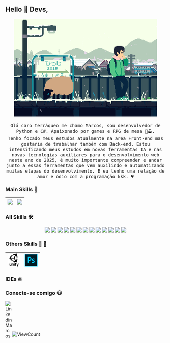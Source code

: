 
## Hello :wave: Devs, 

<p align="center">
  <img src="https://raw.githubusercontent.com/DSVILLA/DSVILLA/main/img/887ee110713134ef2a35ee2a85b8bc4a.gif" width=450>
  <br><br>
  <samp>Olá caro terráqueo me chamo Marcos, sou desenvolvedor de Python e C#. Apaixonado por games e RPG de mesa 👻🕹️. <br>Tenho focado meus estudos atualmente na area Front-end mas gostaria de trabalhar também com Back-end. Estou intensificando meus estudos em novas ferramentas IA e nas novas tecnologias auxiliares para o desenvolvimento web neste ano de 2025, é muito importante compreender e andar junto a essas ferramentas que vem auxilindo e automatizando muitas etapas do desenvolvimento. E eu tenho uma relação de amor e ódio com a programação kkk. ♥️

  </samp>
</p>


### Main Skills :rocket:
|<img src="https://raw.githack.com/marcospyy/marcospyy/main/img/python.png" width=50> | <img src="https://raw.githubusercontent.com/marcospyy/marcospyy/main/img/sharp.svg" width=50> |
|:---:|:---:|



### All Skills :hammer_and_wrench:

  <div align="center">
    <img src="https://img.shields.io/badge/HTML5-E34F26?style=for-the-badge&logo=html5&logoColor=white">
    <img src="https://img.shields.io/badge/JAVASCRIPT-F7DF1E?style=for-the-badge&logo=javascript&logoColor=black">
    <img src="https://img.shields.io/badge/REACT-61DAFB?style=for-the-badge&logo=react&logoColor=black">
    <img src="https://img.shields.io/badge/TypeScript-3178C6?style=for-the-badge&logo=typescript&logoColor=white">
    <img src="https://img.shields.io/badge/NEXT%20JS-000000?style=for-the-badge&logo=nextdotjs&logoColor=white">
    <img src="https://img.shields.io/badge/VUEJS-4FC08D?style=for-the-badge&logo=vuedotjs&logoColor=black">
    <img src="https://img.shields.io/badge/ANGULAR-0F0F11?style=for-the-badge&logo=angular&logoColor=WHITE">
    <img src="https://img.shields.io/badge/DOCKER-2496ED?style=for-the-badge&logo=docker&logoColor=black">
    <img src="https://img.shields.io/badge/PostgreSQL-4169E1?style=for-the-badge&logo=postgresql&logoColor=white">
    <img src="https://img.shields.io/badge/SUPABASE-3FCF8E?style=for-the-badge&logo=supabase&logoColor=black">
    <img src="https://img.shields.io/badge/FIRE%20BASE-FF7139?style=for-the-badge&logo=firebase&logoColor=white">
    <img src="https://img.shields.io/badge/Redis-FF4438?style=for-the-badge&logo=redis&logoColor=white">
    <img src="https://img.shields.io/badge/Pytest-0A9EDC?style=for-the-badge&logo=pytest&logoColor=white">
      <br>
  </div>



### Others Skills :dart: :diving_mask:
| <img src="https://raw.githubusercontent.com/DSVILLA/DSVILLA/main/img/unity-icon-1.jpg" width=40> | <img src="https://raw.githubusercontent.com/DSVILLA/DSVILLA/main/img/615px-Photoshop_CC_icon.png" width=40> |
|:---:|:---:|



### IDEs :fire:



### Conecte-se comigo :smiley:
<!-- <a href="https://facebook.com/marcosmasiri">
  <img align="left" alt="Marcos Facebook" width="21px" src="https://raw.githubusercontent.com/FortAwesome/Font-Awesome/master/svgs/brands/facebook.svg" />
</a>
<a href="https://instagram.com/marcosmasiri">
  <img align="left" alt="Instagram Marcos" width="21px" src="https://raw.githubusercontent.com/FortAwesome/Font-Awesome/master/svgs/brands/instagram-square.svg" />
</a> -->
<a href="https://www.linkedin.com/in/marcossousa93/">
  <img align="left" alt="Linkedin Marcos" width="21px" src="https://raw.githubusercontent.com/FortAwesome/Font-Awesome/master/svgs/brands/linkedin.svg" />
</a>
<!-- <a href="https://dev.to/dsvilla">
  <img align="left" alt="DEV Marcos" width="21px" src="https://raw.githubusercontent.com/FortAwesome/Font-Awesome/master/svgs/brands/dev.svg" />
</a> -->
<a href="">
  <img align="left" alt="" width="21px" src="" />
</a><br/><br/>
<p align="center">
</p>
<br/><br/>


 
<!--  ![visitors](https://visitor-badge.glitch.me/badge?page_id=DSVILLA//DSVILLA) -->

![ViewCount](https://views.whatilearened.today/views/github/DSVILLA/views.svg)
